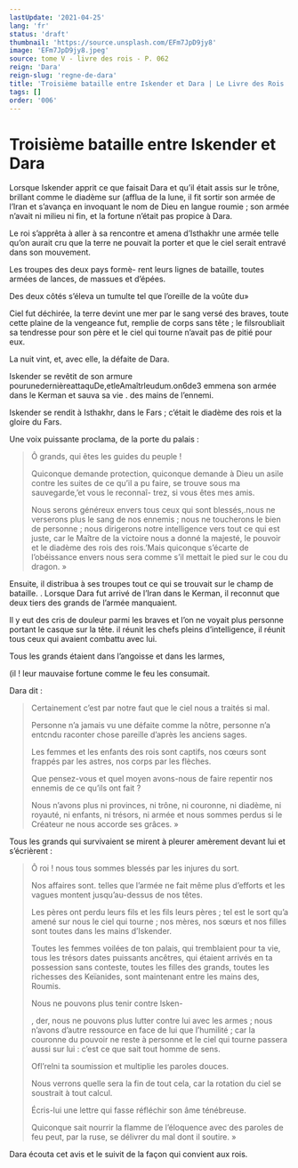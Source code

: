 ```yaml
---
lastUpdate: '2021-04-25'
lang: 'fr'
status: 'draft'
thumbnail: 'https://source.unsplash.com/EFm7JpD9jy8'
image: 'EFm7JpD9jy8.jpeg'
source: tome V - livre des rois - P. 062
reign: 'Dara'
reign-slug: 'regne-de-dara'
title: 'Troisième bataille entre Iskender et Dara | Le Livre des Rois | Shâhnâmeh'
tags: []
order: '006'
---
```


<!-- LTeX: language=fr -->

# Troisième bataille entre Iskender et Dara

Lorsque Iskender apprit ce que faisait Dara et qu’il était assis sur le trône, brillant comme le diadème sur (afflua de la lune, il fit sortir son armée de l’Iran et s’avança en invoquant le nom de Dieu en langue roumie ; son armée n’avait ni milieu ni fin, et la fortune n’était pas propice à Dara.

Le roi s’apprêta à aller à sa rencontre et amena d’Isthakhr une armée telle qu’on aurait cru que la terre ne pouvait la porter et que le ciel serait entravé dans son mouvement.

Les troupes des deux pays formè-
rent leurs lignes de bataille, toutes armées de lances, de massues et d’épées.

Des deux côtés s’éleva un tumulte tel que l’oreille de la voûte du»

Ciel fut déchirée, la terre devint une mer par le sang versé des braves, toute cette plaine de la vengeance fut, remplie de corps sans tête ; le filsroubliait sa tendresse pour son père et le ciel qui tourne n’avait pas de pitié pour eux.

La nuit vint, et, avec elle, la défaite de Dara.

Iskender se revêtit de son armure pourunedernièreattaquDe,etleAmaîtrleudum.on6de3 emmena son armée dans le Kerman et sauva sa vie . des mains de l’ennemi.

Iskender se rendit à Isthakhr, dans le Fars ; c’était le diadème des rois et la gloire du Fars.

Une voix puissante proclama, de la porte du palais :

> Ô grands, qui êtes les guides du peuple !
>
> Quiconque demande protection, quiconque demande à Dieu un asile contre les suites de ce qu’il a pu faire, se trouve sous ma sauvegarde,’et vous le reconnaî-
trez, si vous êtes mes amis.
>
> Nous serons généreux envers tous ceux qui sont blessés,.nous ne verserons plus le sang de nos ennemis ; nous ne toucherons le bien de personne ; nous dirigerons notre intelligence vers tout ce qui est juste, car le Maître de la victoire nous a donné la majesté, le pouvoir et le diadème des rois des rois.’Mais quiconque s’écarte de l’obéissance envers nous sera comme s’il mettait le pied sur le cou du dragon. »

Ensuite, il distribua à ses troupes tout ce qui se trouvait sur le champ de bataille. .
Lorsque Dara fut arrivé de l’Iran dans le Kerman, il reconnut que deux tiers des grands de l’armée manquaient.

Il y eut des cris de douleur parmi les braves et l’on ne voyait plus personne portant le casque sur la tête. il réunit les chefs pleins d’intelligence, il réunit tous ceux qui avaient combattu avec lui.

Tous les grands étaient dans l’angoisse et dans les larmes,

(il !
leur mauvaise fortune comme le feu les consumait.

Dara dit :

> Certainement c’est par notre faut que le ciel nous a traités si mal.
>
> Personne n’a jamais vu une défaite comme la nôtre, personne n’a entcndu raconter chose pareille d’après les anciens sages.
>
> Les femmes et les enfants des rois sont captifs, nos cœurs sont frappés par les astres, nos corps par les flèches.
>
> Que pensez-vous et quel moyen avons-nous de faire repentir nos ennemis de ce qu’ils ont fait ?
>
> Nous n’avons plus ni provinces, ni trône, ni couronne, ni diadème, ni royauté, ni enfants, ni trésors, ni armée et nous sommes perdus si le Créateur ne nous accorde ses grâces. »

Tous les grands qui survivaient se mirent à pleurer amèrement devant lui et s’écrièrent :

> Ô roi !
nous tous sommes blessés par les injures du sort.
>
> Nos affaires sont. telles que l’armée ne fait même plus d’efforts et les vagues montent jusqu’au-dessus de nos têtes.
>
> Les pères ont perdu leurs fils et les fils leurs pères ; tel est le sort qu’a amené sur nous le ciel qui tourne ; nos mères, nos sœurs et nos filles sont toutes dans les mains d’Iskender.
>
> Toutes les femmes voilées de ton palais, qui tremblaient pour ta vie, tous les trésors dates puissants ancêtres, qui étaient arrivés en ta possession sans conteste, toutes les filles des grands, toutes les richesses des Keïanides, sont maintenant entre les mains des, Roumis.
>
> Nous ne pouvons plus tenir contre lsken-
>
> , der, nous ne pouvons plus lutter contre lui avec les armes ; nous n’avons d’autre ressource en face de lui que l’humilité ; car la couronne du pouvoir ne reste à personne et le ciel qui tourne passera aussi sur lui : c’est ce que sait tout homme de sens.
>
> Ofl’relni ta soumission et multiplie les paroles douces.
>
> Nous verrons quelle sera la fin de tout cela, car la rotation du ciel se soustrait à tout calcul.
>
> Écris-lui une lettre qui fasse réfléchir son âme ténébreuse.
>
> Quiconque sait nourrir la flamme de l’éloquence avec des paroles de feu peut, par la ruse, se délivrer du mal dont il soutire. »

Dara écouta cet avis et le suivit de la façon qui convient aux rois.
